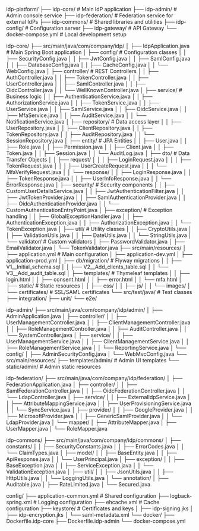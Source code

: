 idp-platform/
├── idp-core/ # Main IdP application
├── idp-admin/ # Admin console service
├── idp-federation/ # Federation service for external IdPs
├── idp-commons/ # Shared libraries and utilities
├── idp-config/ # Configuration server
├── idp-gateway/ # API Gateway
└── docker-compose.yml # Local development setup

idp-core/
├── src/main/java/com/company/idp/
│ ├── IdpApplication.java # Main Spring Boot application
│ ├── config/ # Configuration classes
│ │ ├── SecurityConfig.java
│ │ ├── JwtConfig.java
│ │ ├── SamlConfig.java
│ │ ├── DatabaseConfig.java
│ │ ├── CacheConfig.java
│ │ └── WebConfig.java
│ ├── controller/ # REST Controllers
│ │ ├── AuthController.java
│ │ ├── TokenController.java
│ │ ├── UserController.java
│ │ ├── SamlController.java
│ │ ├── OidcController.java
│ │ └── WellKnownController.java
│ ├── service/ # Business logic
│ │ ├── AuthenticationService.java
│ │ ├── AuthorizationService.java
│ │ ├── TokenService.java
│ │ ├── UserService.java
│ │ ├── SamlService.java
│ │ ├── OidcService.java
│ │ ├── MfaService.java
│ │ ├── AuditService.java
│ │ └── NotificationService.java
│ ├── repository/ # Data access layer
│ │ ├── UserRepository.java
│ │ ├── ClientRepository.java
│ │ ├── TokenRepository.java
│ │ ├── AuditRepository.java
│ │ └── SessionRepository.java
│ ├── entity/ # JPA Entities
│ │ ├── User.java
│ │ ├── Role.java
│ │ ├── Permission.java
│ │ ├── Client.java
│ │ ├── Token.java
│ │ ├── Session.java
│ │ └── AuditLog.java
│ ├── dto/ # Data Transfer Objects
│ │ ├── request/
│ │ │ ├── LoginRequest.java
│ │ │ ├── TokenRequest.java
│ │ │ ├── UserCreateRequest.java
│ │ │ └── MfaVerifyRequest.java
│ │ └── response/
│ │ ├── LoginResponse.java
│ │ ├── TokenResponse.java
│ │ ├── UserInfoResponse.java
│ │ └── ErrorResponse.java
│ ├── security/ # Security components
│ │ ├── CustomUserDetailsService.java
│ │ ├── JwtAuthenticationFilter.java
│ │ ├── JwtTokenProvider.java
│ │ ├── SamlAuthenticationProvider.java
│ │ ├── OidcAuthenticationProvider.java
│ │ └── CustomAuthenticationEntryPoint.java
│ ├── exception/ # Exception handling
│ │ ├── GlobalExceptionHandler.java
│ │ ├── AuthenticationException.java
│ │ ├── AuthorizationException.java
│ │ └── TokenException.java
│ ├── util/ # Utility classes
│ │ ├── CryptoUtils.java
│ │ ├── ValidationUtils.java
│ │ ├── DateUtils.java
│ │ └── StringUtils.java
│ └── validator/ # Custom validators
│ ├── PasswordValidator.java
│ ├── EmailValidator.java
│ └── TokenValidator.java
├── src/main/resources/
│ ├── application.yml # Main configuration
│ ├── application-dev.yml
│ ├── application-prod.yml
│ ├── db/migration/ # Flyway migrations
│ │ ├── V1__Initial_schema.sql
│ │ ├── V2__Add_clients_table.sql
│ │ └── V3__Add_audit_table.sql
│ ├── templates/ # Thymeleaf templates
│ │ ├── login.html
│ │ ├── consent.html
│ │ ├── error.html
│ │ └── mfa.html
│ ├── static/ # Static resources
│ │ ├── css/
│ │ ├── js/
│ │ └── images/
│ └── certificates/ # SSL/SAML certificates
└── src/test/java/ # Test classes
├── integration/
├── unit/
└── e2e/

idp-admin/
├── src/main/java/com/company/idp/admin/
│ ├── AdminApplication.java
│ ├── controller/
│ │ ├── UserManagementController.java
│ │ ├── ClientManagementController.java
│ │ ├── RoleManagementController.java
│ │ ├── AuditController.java
│ │ └── SystemController.java
│ ├── service/
│ │ ├── UserManagementService.java
│ │ ├── ClientManagementService.java
│ │ ├── RoleManagementService.java
│ │ └── ReportingService.java
│ └── config/
│ ├── AdminSecurityConfig.java
│ └── WebMvcConfig.java
└── src/main/resources/
├── templates/admin/ # Admin UI templates
└── static/admin/ # Admin static resources

idp-federation/
├── src/main/java/com/company/idp/federation/
│ ├── FederationApplication.java
│ ├── controller/
│ │ ├── SamlFederationController.java
│ │ ├── OidcFederationController.java
│ │ └── LdapController.java
│ ├── service/
│ │ ├── ExternalIdpService.java
│ │ ├── AttributeMappingService.java
│ │ ├── UserProvisioningService.java
│ │ └── SyncService.java
│ ├── provider/
│ │ ├── GoogleProvider.java
│ │ ├── MicrosoftProvider.java
│ │ ├── GenericSamlProvider.java
│ │ └── LdapProvider.java
│ └── mapper/
│ ├── AttributeMapper.java
│ ├── UserMapper.java
│ └── RoleMapper.java

idp-commons/
├── src/main/java/com/company/idp/commons/
│ ├── constants/
│ │ ├── SecurityConstants.java
│ │ ├── ErrorCodes.java
│ │ └── ClaimTypes.java
│ ├── model/
│ │ ├── BaseEntity.java
│ │ ├── ApiResponse.java
│ │ └── UserPrincipal.java
│ ├── exception/
│ │ ├── BaseException.java
│ │ ├── ServiceException.java
│ │ └── ValidationException.java
│ ├── util/
│ │ ├── JsonUtils.java
│ │ ├── HttpUtils.java
│ │ └── LoggingUtils.java
│ └── annotation/
│ ├── Auditable.java
│ ├── RateLimited.java
│ └── Secured.java

config/
├── application-common.yml # Shared configuration
├── logback-spring.xml # Logging configuration
├── ehcache.xml # Cache configuration
├── keystore/ # Certificates and keys
│ ├── idp-signing.jks
│ ├── idp-encryption.jks
│ └── saml-metadata.xml
└── docker/
├── Dockerfile.idp-core
├── Dockerfile.idp-admin
└── docker-compose.yml

